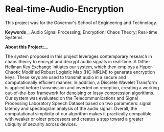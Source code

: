 # Real-time-Audio-Encryption 
This project was for the Governor's School of Engineering and Technology. 

**Keywords**__
Audio Signal Processing; Encryption; Chaos Theory; Real-time Systems

**About this Project:**__

The system proposed in this project leverages contemporary research in chaos theory to encrypt and decrypt audio signals in real-time. A Diffie-Hellman Key Exchange initiates our system, which then employs a Hyper-Chaotic Modified Robust Logistic Map (HC-MRLM) to generate encryption keys. These keys are used to transmit audio in a secure and computationally efficient manner. In addition, a Discrete Wavelet Transform is applied before transmission and inverted on reception, creating a working out-of-the-box framework for denoising or lossy compression algorithms. Our system was evaluated on the Telecommunications and Signal Processing Laboratory Speech Dataset based on two parameters: signal latency and spectrogram analysis of the audio signal. Overall, the computational simplicity of our algorithm makes it practically compatible with weaker or older processors and creates a step toward a greater ubiquity of security across devices.
